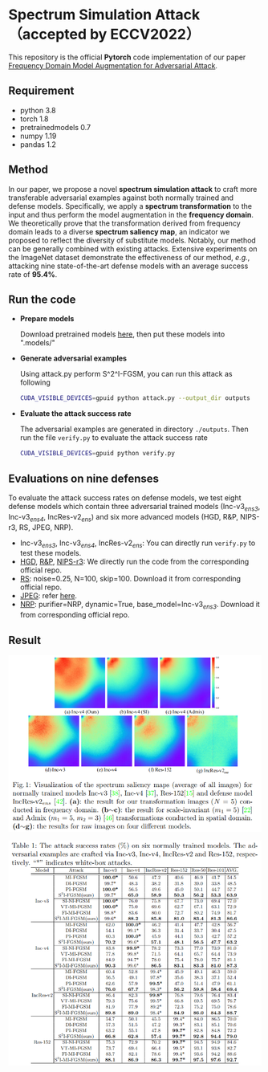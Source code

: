 # Spectrum Simulation Attack（accepted by ECCV2022）

This repository is the official **Pytorch** code  implementation of our paper [Frequency Domain Model Augmentation for Adversarial Attack](https://arxiv.org/abs/2207.05382).

## Requirement

- python 3.8
- torch 1.8
- pretrainedmodels 0.7
- numpy 1.19
- pandas 1.2

## Method

In our paper, we propose a novel **spectrum simulation attack** to craft more transferable adversarial examples against both normally trained and defense models. Specifically, we apply a **spectrum transformation** to the input and thus perform the model augmentation in the **frequency domain**. We theoretically prove that the transformation derived from frequency domain leads to a diverse **spectrum saliency map**, an indicator we proposed to reflect the diversity of substitute models. Notably, our method can be generally combined with existing attacks. Extensive experiments on the ImageNet dataset demonstrate the effectiveness of our method, *e.g.*, attacking nine state-of-the-art defense models with an average success rate of **95.4%**.

## Run the code

- **Prepare models**

  Download pretrained models [here](https://github.com/ylhz/tf_to_pytorch_model), then put these models into ".models/"

- **Generate adversarial examples**

  Using attack.py perform S^2^I-FGSM,  you can run this attack as following
  
  ```bash
  CUDA_VISIBLE_DEVICES=gpuid python attack.py --output_dir outputs
  ```
  
- **Evaluate the attack success rate**

  The adversarial examples are generated in directory `./outputs`. Then run the file `verify.py` to evaluate the attack  success rate

  ```bash
  CUDA_VISIBLE_DEVICES=gpuid python verify.py
  ```

## Evaluations on nine defenses

To evaluate the attack success rates on defense models, we test eight defense models which contain three adversarial trained models (Inc-v3<sub>*ens3*</sub>, Inc-v3<sub>*ens4*</sub>, IncRes-v2<sub>*ens*</sub>) and six more advanced models (HGD, R&P, NIPS-r3, RS, JPEG, NRP).

- Inc-v3<sub>*ens3*</sub>, Inc-v3<sub>*ens4*</sub>, IncRes-v2<sub>*ens*</sub>:  You can directly run `verify.py` to test these models.
- [HGD](https://github.com/lfz/Guided-Denoise), [R&P](https://github.com/cihangxie/NIPS2017_adv_challenge_defense), [NIPS-r3](https://github.com/anlthms/nips-2017/tree/master/mmd): We directly run the code from the corresponding official repo.
- [RS](https://github.com/locuslab/smoothing): noise=0.25, N=100, skip=100. Download it from corresponding official repo.
- [JPEG](https://github.com/JHL-HUST/VT/blob/main/third_party/jpeg.py): refer [here](https://github.com/JHL-HUST/VT/blob/main/third_party/jpeg.py).
- [NRP](https://github.com/Muzammal-Naseer/NRP): purifier=NRP, dynamic=True, base_model=Inc-v3<sub>*ens3*</sub>. Download it from corresponding official repo.

## Result

![image-20220712192323395](./readme_img/fre.png)



![image-20220712192349277](./readme_img/normal.png)

